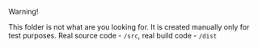 Warning!

This folder is not what are you looking for. It is created manually only for test purposes. Real source code - `/src`, real build code - `/dist`
